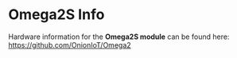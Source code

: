# Omega2S Info

Hardware information for the **Omega2S module** can be found here: https://github.com/OnionIoT/Omega2
